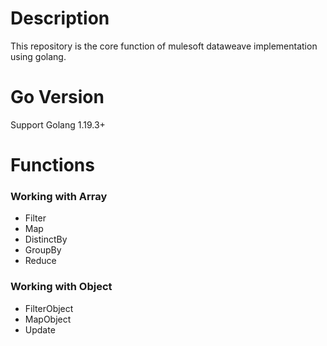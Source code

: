 # Description
This repository is the core function of mulesoft dataweave implementation using golang.

# Go Version
Support Golang 1.19.3+

# Functions
### Working with Array
- Filter
- Map
- DistinctBy
- GroupBy
- Reduce

### Working with Object
- FilterObject
- MapObject
- Update